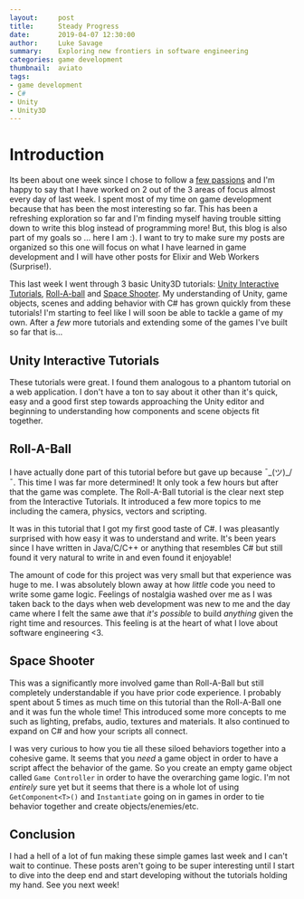 ```yaml
---
layout:     post
title:      Steady Progress
date:       2019-04-07 12:30:00
author:     Luke Savage
summary:    Exploring new frontiers in software engineering
categories: game development
thumbnail:  aviato
tags:
- game development
- C#
- Unity
- Unity3D
---
```

# Introduction
Its been about one week since I chose to follow a [few passions](http://http://lukesavage.me/personal/2019/03/31/reaching-beyond/) and I'm happy to say that I have worked on 2 out of the 3 areas of focus almost every day of last week. I spent most of my time on game development because that has been the most interesting so far. This has been a refreshing exploration so far and I'm finding myself having trouble sitting down to write this blog instead of programming more! But, this blog is also part of my goals so ... here I am :). I want to try to make sure my posts are organized so this one will focus on what I have learned in game development and I will have other posts for Elixir and Web Workers (Surprise!). 

This last week I went through 3 basic Unity3D tutorials: [Unity Interactive Tutorials](https://unity3d.com/learn/tutorials/s/interactive-tutorials), [Roll-A-ball](https://unity3d.com/learn/tutorials/s/roll-ball-tutorial) and [Space Shooter](https://unity3d.com/learn/tutorials/s/space-shooter-tutorial). My understanding of Unity, game objects, scenes and adding behavior with C# has grown quickly from these tutorials! I'm starting to feel like I will soon be able to tackle a game of my own. After a _few_ more tutorials and extending some of the games I've built so far that is...

## Unity Interactive Tutorials
These tutorials were great. I found them analogous to a phantom tutorial on a web application. I don't have a ton to say about it other than it's quick, easy and a good first step towards approaching the Unity editor and beginning to understanding how components and scene objects fit together.

## Roll-A-Ball
I have actually done part of this tutorial before but gave up because ¯\_(ツ)_/¯. This time I was far more determined! It only took a few hours but after that the game was complete. The Roll-A-Ball tutorial is the clear next step from the Interactive Tutorials. It introduced a few more topics to me including the camera, physics, vectors and scripting.

It was in this tutorial that I got my first good taste of C#. I was pleasantly surprised with how easy it was to understand and write. It's been years since I have written in Java/C/C++ or anything that resembles C# but still found it very natural to write in and even found it enjoyable!

The amount of code for this project was very small but that experience was huge to me. I was absolutely blown away at how _little_ code you need to write some game logic. Feelings of nostalgia washed over me as I was taken back to the days when web development was new to me and the day came where I felt the same awe that _it's possible_ to build _anything_ given the right time and resources. This feeling is at the heart of what I love about software engineering <3.

## Space Shooter
This was a significantly more involved game than Roll-A-Ball but still completely understandable if you have prior code experience. I probably spent about 5 times as much time on this tutorial than the Roll-A-Ball one and it was fun the whole time! This introduced some more concepts to me such as lighting, prefabs, audio, textures and materials. It also continued to expand on C# and how your scripts all connect.

I was very curious to how you tie all these siloed behaviors together into a cohesive game. It seems that you _need_ a game object in order to have a script affect the behavior of the game. So you create an empty game object called `Game Controller` in order to have the overarching game logic. I'm not _entirely_ sure yet but it seems that there is a whole lot of using `GetComponent<T>()` and `Instantiate` going on in games in order to tie behavior together and create objects/enemies/etc.

## Conclusion
I had a hell of a lot of fun making these simple games last week and I can't wait to continue. These posts aren't going to be super interesting until I start to dive into the deep end and start developing without the tutorials holding my hand. See you next week!